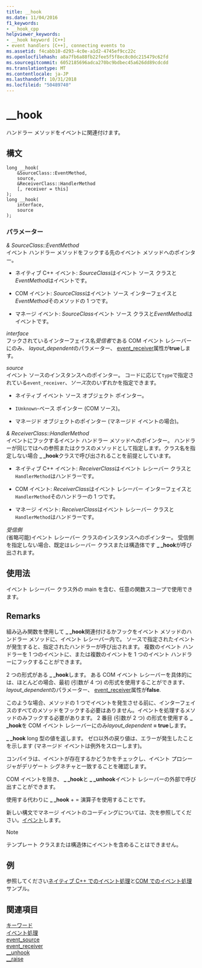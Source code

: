 ```yaml
---
title: __hook
ms.date: 11/04/2016
f1_keywords:
- __hook_cpp
helpviewer_keywords:
- __hook keyword [C++]
- event handlers [C++], connecting events to
ms.assetid: f4cabb10-d293-4c0e-a1d2-4745ef9cc22c
ms.openlocfilehash: a8a7fb6a88fb22fee5f5f8ec8c0dc215479c62fd
ms.sourcegitcommit: 6052185696adca270bc9bdbec45a626dd89cdcdd
ms.translationtype: MT
ms.contentlocale: ja-JP
ms.lasthandoff: 10/31/2018
ms.locfileid: "50489740"
---
```

# <a name="hook"></a>__hook

ハンドラー メソッドをイベントに関連付けます。

## <a name="syntax"></a>構文

```
long __hook(
    &SourceClass::EventMethod,
    source,
    &ReceiverClass::HandlerMethod
    [, receiver = this]
);
long __hook(
    interface,
    source
);
```

### <a name="parameters"></a>パラメーター

*& SourceClass::EventMethod*<br/>
イベント ハンドラー メソッドをフックする先のイベント メソッドへのポインター。

- ネイティブ C++ イベント: *SourceClass*はイベント ソース クラスと*EventMethod*はイベントです。

- COM イベント: *SourceClass*はイベント ソース インターフェイスと*EventMethod*そのメソッドの 1 つです。

- マネージ イベント: *SourceClass*イベント ソース クラスと*EventMethod*はイベントです。

*interface*<br/>
フックされているインターフェイス名*受信者*である COM イベント レシーバーにのみ、 *layout_dependent*のパラメーター、 [event_receiver](../windows/event-receiver.md)属性が**true**します。

*source*<br/>
イベント ソースのインスタンスへのポインター。 コードに応じて`type`で指定されている`event_receiver`、*ソース*次のいずれかを指定できます。

- ネイティブ イベント ソース オブジェクト ポインター。

- `IUnknown`-ベース ポインター (COM ソース)。

- マネージド オブジェクトのポインター (マネージド イベントの場合)。

*& ReceiverClass::HandlerMethod*<br/>
イベントにフックするイベント ハンドラー メソッドへのポインター。 ハンドラーが同じではへの参照またはクラスのメソッドとして指定します。クラス名を指定しない場合 **_ _hook**クラスで呼び出されることを前提としています。

- ネイティブ C++ イベント: *ReceiverClass*はイベント レシーバー クラスと`HandlerMethod`はハンドラーです。

- COM イベント: *ReceiverClass*はイベント レシーバー インターフェイスと`HandlerMethod`そのハンドラーの 1 つです。

- マネージ イベント: *ReceiverClass*はイベント レシーバー クラスと`HandlerMethod`はハンドラーです。

*受信側*<br/>
(省略可能)イベント レシーバー クラスのインスタンスへのポインター。 受信側を指定しない場合、既定はレシーバー クラスまたは構造体です **_ _hook**が呼び出されます。

## <a name="usage"></a>使用法

イベント レシーバー クラス外の main を含む、任意の関数スコープで使用できます。

## <a name="remarks"></a>Remarks

組み込み関数を使用して **_ _hook**関連付けるかフックをイベント メソッドのハンドラー メソッドに、イベント レシーバー内で。 ソースで指定されたイベントが発生すると、指定されたハンドラーが呼び出されます。 複数のイベント ハンドラーを 1 つのイベントに、または複数のイベントを 1 つのイベント ハンドラーにフックすることができます。

2 つの形式がある **_ _hook**します。 ある COM イベント レシーバーを具体的には、ほとんどの場合、最初 (引数が 4 つ) の形式を使用することができます、 *layout_dependent*のパラメーター、 [event_receiver](../windows/event-receiver.md)属性が**false**.

このような場合、メソッドの 1 つでイベントを発生させる前に、インターフェイスのすべてのメソッドをフックする必要はありません。イベントを処理するメソッドのみフックする必要があります。 2 番目 (引数が 2 つ) の形式を使用する **_ _hook**を COM イベント レシーバーにのみ*layout_dependent* **= true**します。

**_ _hook** long 型の値を返します。 ゼロ以外の戻り値は、エラーが発生したことを示します (マネージド イベントは例外をスローします)。

コンパイラは、イベントが存在するかどうかをチェックし、イベント プロシージャがデリゲート シグネチャと一致することを確認します。

COM イベントを除き、 **_ _hook**と **_ _unhook**イベント レシーバーの外部で呼び出すことができます。

使用する代わりに **_ _hook** + = 演算子を使用することです。

新しい構文でマネージ イベントのコーディングについては、次を参照してください。[イベント](../windows/event-cpp-component-extensions.md)します。

> [!NOTE]
> テンプレート クラスまたは構造体にイベントを含めることはできません。

## <a name="example"></a>例

参照してください[ネイティブ C++ でのイベント処理](../cpp/event-handling-in-native-cpp.md)と[COM でのイベント処理](../cpp/event-handling-in-com.md)サンプル。

## <a name="see-also"></a>関連項目

[キーワード](../cpp/keywords-cpp.md)<br/>
[イベント処理](../cpp/event-handling.md)<br/>
[event_source](../windows/event-source.md)<br/>
[event_receiver](../windows/event-receiver.md)<br/>
[__unhook](../cpp/unhook.md)<br/>
[__raise](../cpp/raise.md)<br/>

